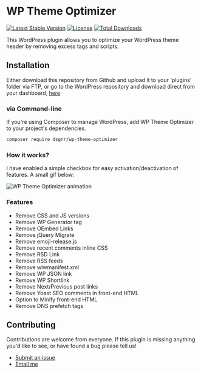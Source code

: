 WP Theme Optimizer
======================

[![Latest Stable Version](https://poser.pugx.org/dsgnr/wp-theme-optimizer/v/stable)](https://packagist.org/packages/dsgnr/wp-theme-optimizer)
[![License](https://poser.pugx.org/dsgnr/wp-theme-optimizer/license)](https://packagist.org/packages/dsgnr/wp-theme-optimizer)
[![Total Downloads](https://poser.pugx.org/dsgnr/wp-theme-optimizer/downloads)](https://packagist.org/packages/dsgnr/wp-theme-optimizer)


This WordPress plugin allows you to optimize your WordPress theme header by removing excess tags and scripts.


## Installation

Either download this repository from Github and upload it to your 'plugins' folder via FTP, or go to the WordPress repository and download direct from your dashboard, <a href="https://en-gb.wordpress.org/plugins/wp-theme-optimizer/">here</a>

### via Command-line

If you're using Composer to manage WordPress, add WP Theme Optimizer to your project's dependencies.

```sh
composer require dsgnr/wp-theme-optimizer
```

### How it works? 

I have enabled a simple checkbox for easy activation/deactivation of features. A small gif below:

![WP Theme Optimizer animation](animation.gif)


### Features

* Remove CSS and JS versions<br>
* Remove WP Generator tag<br>
* Remove OEmbed Links<br>
* Remove jQuery Migrate<br>
* Remove emoji-release.js<br>
* Remove recent comments inline CSS<br>
* Remove RSD Link<br>
* Remove RSS feeds<br>
* Remove wlwmanifest.xml<br>
* Remove WP JSON link<br>
* Remove WP Shortlink<br>
* Remove Next/Previous post links<br>
* Remove Yoast SEO comments in front-end HTML<br>
* Option to Minify front-end HTML<br>
* Remove DNS prefetch tags<br>


## Contributing

Contributions are welcome from everyone. If this plugin is missing anything you'd like to see, or have found a bug please tell us!

* <a href="https://github.com/dsgnr/WP-Theme-Optimizer/issues">Submit an issue</a>
* <a href="mailto:email@danielhand.io">Email me</a>
